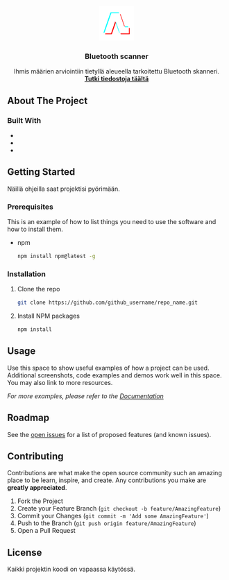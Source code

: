 <!-- PROJECT LOGO -->
<br />
<p align="center">
  <a href="https://github.com/sammusama/Arduino/blob/master">
    <img src="arduino.png" alt="Logo" width="80" height="80">
  </a>

  <h3 align="center">Bluetooth scanner</h3>

  <p align="center">
    Ihmis määrien arviointiin tietyllä aleueella tarkoitettu Bluetooth skanneri.
    <br />
    <a href="https://github.com/github_username/repo_name"><strong>Tutki tiedostoja täältä</strong></a>
    <br />
  </p>
</p>





<!-- ABOUT THE PROJECT -->
## About The Project




### Built With

* []()
* []()
* []()



<!-- GETTING STARTED -->
## Getting Started

Näillä ohjeilla saat projektisi pyörimään.

### Prerequisites

This is an example of how to list things you need to use the software and how to install them.
* npm
  ```sh
  npm install npm@latest -g
  ```

### Installation

1. Clone the repo
   ```sh
   git clone https://github.com/github_username/repo_name.git
   ```
2. Install NPM packages
   ```sh
   npm install
   ```



<!-- USAGE EXAMPLES -->
## Usage

Use this space to show useful examples of how a project can be used. Additional screenshots, code examples and demos work well in this space. You may also link to more resources.

_For more examples, please refer to the [Documentation](https://example.com)_



<!-- ROADMAP -->
## Roadmap

See the [open issues](https://github.com/github_username/repo_name/issues) for a list of proposed features (and known issues).



<!-- CONTRIBUTING -->
## Contributing

Contributions are what make the open source community such an amazing place to be learn, inspire, and create. Any contributions you make are **greatly appreciated**.

1. Fork the Project
2. Create your Feature Branch (`git checkout -b feature/AmazingFeature`)
3. Commit your Changes (`git commit -m 'Add some AmazingFeature'`)
4. Push to the Branch (`git push origin feature/AmazingFeature`)
5. Open a Pull Request



<!-- LICENSE -->
## License

Kaikki projektin koodi on vapaassa käytössä.


